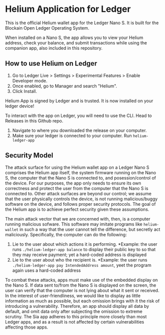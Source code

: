 # Helium Application for Ledger

This is the official Helium wallet app for the Ledger Nano S. It is built for
the Blockain Open Ledger Operating System.

When installed on a Nano S, the app allows you to view your Helium address,
check your balance, and submit transactions while using the companion app, also
included in this repository.

## How to use Helium on Ledger
1. Go to Ledger Live > Settings > Experimental Features > Enable Developer mode.
2. Once enabled, go to Manager and search "Helium".
3. Click Install.

Helium App is signed by Ledger and is trusted. It is now installed on your ledger device!

To interact with the app on Ledger, you will need to use the CLI. Head to Releases in this Github repo.

1. Navigate to where you downloaded the release on your computer.
2. Make sure your ledger is connected to your computer. Run `helium-ledger-app`


## Security Model

The attack surface for using the Helium wallet app on a Ledger Nano S comprises
the Helium app itself, the system firmware running on the Nano S, the computer
that the Nano S is connected to, and posession/control of the device. For our
purposes, the app only needs to ensure its own correctness and protect the
user from the computer that the Nano S is connected to. Other attack surfaces
are beyond our control; we assume that the user physically controls the
device, is not running malicious/buggy software on the device, and follows
proper security protocols. The goal of the Helium app is to achieve perfect
security given these assumptions.

The main attack vector that we are concerned with, then, is a computer running
malicious sofware. This software may imitate programs like `helium-wallet` in such
a way that the user cannot tell the difference, but secretly act maliciously.
Specifically, the computer can do the following:

1. Lie to the user about which actions it is performing. *Example: the user
   runs `./helium-ledger-app balance` to display their public key to so that they
   may receive payment; yet a hard-coded address is displayed
2. Lie to the user about who the recipient is. *Example: the user
   runs `./helium-ledger-app pay IntendedAddress amount`, yeet the program again
   uses a hard-coded address

To combat these attacks, apps must make use of the embedded display on the
Nano S. If data sent to/from the Nano S is displayed on the screen, the user
can verify that the computer is not lying about what it sent or received. In
the interest of user-friendliness, we would like to display as little
information as much as possible, but each omission brings with it the risk of
introducing a vulnerability. Therefore, an app should display all data by
default, and omit data only after subjecting the omission to extreme scrutiny.
The Sia app adheres to this principle more closely than most Ledger apps, and
as a result is not affected by certain vulnerabilities affecting those apps.
